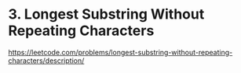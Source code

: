 # 3. Longest Substring Without Repeating Characters

<https://leetcode.com/problems/longest-substring-without-repeating-characters/description/>
